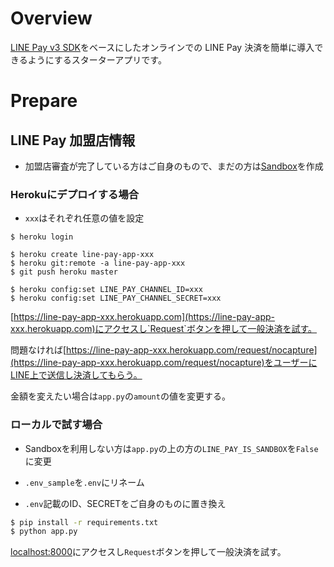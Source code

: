 # Overview

[LINE Pay v3 SDK](https://github.com/sumihiro3/line-pay-sdk-python)をベースにしたオンラインでの LINE Pay 決済を簡単に導入できるようにするスターターアプリです。

# Prepare

## LINE Pay 加盟店情報

* 加盟店審査が完了している方はご自身のもので、まだの方は[Sandbox](https://pay.line.me/jp/developers/techsupport/sandbox/testflow?locale=ja_JP)を作成


### Herokuにデプロイする場合

* `xxx`はそれぞれ任意の値を設定

```
$ heroku login

$ heroku create line-pay-app-xxx
$ heroku git:remote -a line-pay-app-xxx
$ git push heroku master

$ heroku config:set LINE_PAY_CHANNEL_ID=xxx
$ heroku config:set LINE_PAY_CHANNEL_SECRET=xxx
```

[https://line-pay-app-xxx.herokuapp.com](https://line-pay-app-xxx.herokuapp.com)にアクセスし`Request`ボタンを押して一般決済を試す。

問題なければ[https://line-pay-app-xxx.herokuapp.com/request/nocapture](https://line-pay-app-xxx.herokuapp.com/request/nocapture)をユーザーにLINE上で送信し決済してもらう。

金額を変えたい場合は`app.py`の`amount`の値を変更する。

### ローカルで試す場合

* Sandboxを利用しない方は`app.py`の上の方の`LINE_PAY_IS_SANDBOX`を`False`に変更

* `.env_sample`を`.env`にリネーム
* `.env`記載のID、SECRETをご自身のものに置き換え


```bash
$ pip install -r requirements.txt
$ python app.py
```

[localhost:8000](localhost:8000)にアクセスし`Request`ボタンを押して一般決済を試す。

